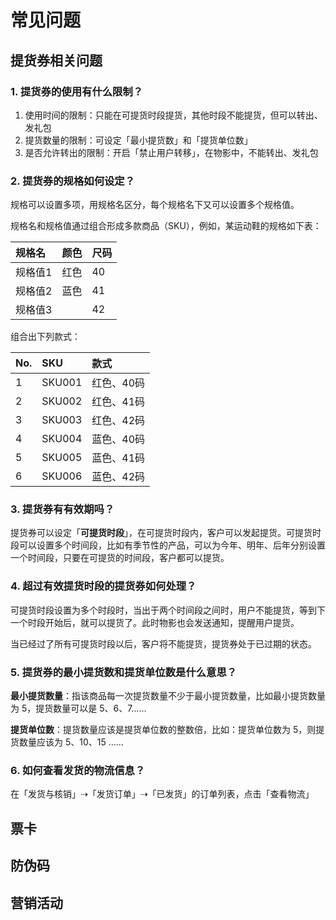 # 常见问题

## 提货券相关问题

### 1. 提货券的使用有什么限制？

1. 使用时间的限制：只能在可提货时段提货，其他时段不能提货，但可以转出、发礼包
2. 提货数量的限制：可设定「最小提货数」和「提货单位数」
3. 是否允许转出的限制：开启「禁止用户转移」，在物影中，不能转出、发礼包

### 2. 提货券的规格如何设定？

规格可以设置多项，用规格名区分，每个规格名下又可以设置多个规格值。

规格名和规格值通过组合形成多款商品（SKU），例如，某运动鞋的规格如下表：

| 规格名 | 颜色 | 尺码 |
| :--- | :--- | :--- |
| 规格值1 | 红色 | 40 |
| 规格值2 | 蓝色 | 41 |
| 规格值3 |  | 42 |

组合出下列款式：

| No. | SKU | 款式 |
| :--- | :--- | :--- |
| 1 | SKU001 | 红色、40码 |
| 2 | SKU002 | 红色、41码 |
| 3 | SKU003 | 红色、42码 |
| 4 | SKU004 | 蓝色、40码 |
| 5 | SKU005 | 蓝色、41码 |
| 6 | SKU006 | 蓝色、42码 |

### 3. 提货券有有效期吗？

提货券可以设定「**可提货时段**」，在可提货时段内，客户可以发起提货。可提货时段可以设置多个时间段，比如有季节性的产品，可以为今年、明年、后年分别设置一个时间段，只要在可提货的时间段，客户都可以提货。

### 4. 超过有效提货时段的提货券如何处理？

可提货时段设置为多个时段时，当出于两个时间段之间时，用户不能提货，等到下一个时段开始后，就可以提货了。此时物影也会发送通知，提醒用户提货。

当已经过了所有可提货时段以后，客户将不能提货，提货券处于已过期的状态。

### 5. 提货券的最小提货数和提货单位数是什么意思？

**最小提货数量**：指该商品每一次提货数量不少于最小提货数量，比如最小提货数量为 5，提货数量可以是 5、6、7……

**提货单位数**：提货数量应该是提货单位数的整数倍，比如：提货单位数为 5，则提货数量应该为 5、10、15 ……

### 6. 如何查看发货的物流信息？

在「发货与核销」⇢「发货订单」⇢「已发货」的订单列表，点击「查看物流」

## 票卡

## 防伪码

## 营销活动

